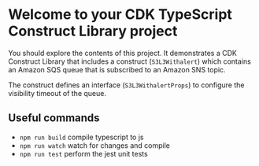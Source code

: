 # Welcome to your CDK TypeScript Construct Library project

You should explore the contents of this project. It demonstrates a CDK Construct Library that includes a construct (`S3L3Withalert`)
which contains an Amazon SQS queue that is subscribed to an Amazon SNS topic.

The construct defines an interface (`S3L3WithalertProps`) to configure the visibility timeout of the queue.

## Useful commands

* `npm run build`   compile typescript to js
* `npm run watch`   watch for changes and compile
* `npm run test`    perform the jest unit tests
